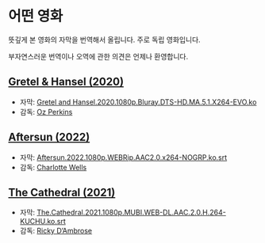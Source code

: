 # 어떤 영화

뜻깊게 본 영화의 자막을 번역해서 올립니다. 주로 독립 영화입니다.

부자연스러운 번역이나 오역에 관한 의견은 언제나 환영합니다.

## [Gretel & Hansel (2020)](https://letterboxd.com/film/gretel-hansel/)

- 자막: [Gretel and Hansel.2020.1080p.Bluray.DTS-HD.MA.5.1.X264-EVO.ko](<https://raw.githubusercontent.com/9beach/some-movies/main/Gretel%20and%20Hansel%20(2020)/Gretel%20and%20Hansel.2020.1080p.Bluray.DTS-HD.MA.5.1.X264-EVO.ko.srt>)
- 감독: [Oz Perkins](https://letterboxd.com/director/oz-perkins/)

## [Aftersun (2022)](https://www.rottentomatoes.com/m/aftersun)

- 자막: [Aftersun.2022.1080p.WEBRip.AAC2.0.x264-NOGRP.ko.srt](<https://github.com/9beach/some-movies/raw/main/Aftersun%20(2022)/Aftersun.2022.1080p.WEBRip.AAC2.0.x264-NOGRP.ko.srt>)
- 감독: [Charlotte Wells](https://embed.letterboxd.com/director/charlotte-wells/)

## [The Cathedral (2021)](https://www.rottentomatoes.com/m/the_cathedral_2022)

- 자막: [The.Cathedral.2021.1080p.MUBI.WEB-DL.AAC.2.0.H.264-KUCHU.ko.srt](<https://raw.githubusercontent.com/9beach/some-movies/main/The%20Cathedral%20(2021)/The.Cathedral.2021.1080p.MUBI.WEB-DL.AAC.2.0.H.264-KUCHU.ko.srt>)
- 감독: [Ricky D’Ambrose](https://embed.letterboxd.com/director/ricky-dambrose/)
